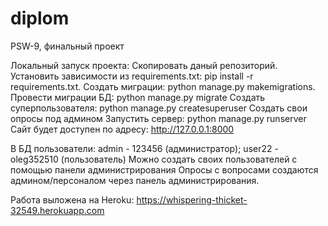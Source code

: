 # diplom
PSW-9, финальный проект

Локальный запуск проекта:
Скопировать даный репозиторий.
Установить зависимости из requirements.txt: pip install -r requirements.txt.
Создать миграции: python manage.py makemigrations.
Провести миграции БД: python manage.py migrate
Создать суперпользователя: python manage.py createsuperuser
Создать свои опросы под админом 
Запустить сервер: python manage.py runserver
Сайт будет доступен по адресу: http://127.0.0.1:8000

В БД пользователи: admin - 123456 (администратор); user22 - oleg352510 (пользователь)
Можно создать своих пользователей с помощью панели администрирования
Опросы с вопросами создаются админом/персоналом через панель администрирования.

Работа выложена на Heroku: https://whispering-thicket-32549.herokuapp.com
